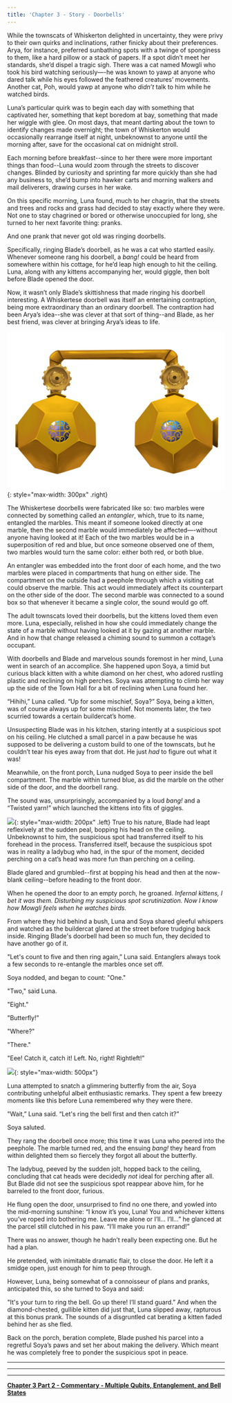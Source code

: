 ```yaml
---
title: 'Chapter 3 - Story - Doorbells'
---
```





While the townscats of Whiskerton delighted in uncertainty, they were privy to their own quirks and inclinations, rather finicky about their preferences. Arya, for instance, preferred sunbathing spots with a twinge of sponginess to them, like a hard pillow or a stack of papers. If a spot didn’t meet her standards, she’d dispel a tragic sigh. There was a cat named Mowgli who took his bird watching seriously—-he was known to yawp at anyone who dared talk while his eyes followed the feathered creatures’ movements. Another cat, Poh, would yawp at anyone who *didn’t* talk to him while he watched birds.

Luna’s particular quirk was to begin each day with something that captivated her, something that kept boredom at bay, something that made her wiggle with glee. On most days, that meant darting about the town to identify changes made overnight; the town of Whiskerton would occasionally rearrange itself at night, unbeknownst to anyone until the morning after, save for the occasional cat on midnight stroll. 

Each morning before breakfast--since to her there were more important things than food--Luna would zoom through the streets to discover changes. Blinded by curiosity and sprinting far more quickly than she had any business to, she’d bump into hawker carts and morning walkers and mail deliverers, drawing curses in her wake.

On this specific morning, Luna found, much to her chagrin, that the streets and trees and rocks and grass had decided to stay exactly where they were. Not one to stay chagrined or bored or otherwise unoccupied for long, she turned to her next favorite thing: pranks.

And one prank that never got old was ringing doorbells.

Specifically, ringing Blade’s doorbell, as he was a cat who startled easily. Whenever someone rang his doorbell, a *bang!* could be heard from somewhere within his cottage, for he’d leap high enough to hit the ceiling. Luna, along with any kittens accompanying her, would giggle, then bolt before Blade opened the door.

Now, it wasn’t only Blade’s skittishness that made ringing his doorbell interesting. A Whiskertese doorbell was itself an entertaining contraption, being more extraordinary than an ordinary doorbell. The contraption had been Arya’s idea--she was clever at that sort of thing--and Blade, as her best friend, was clever at bringing Arya’s ideas to life.

![](/assets/imgs/Doorbell.png){: style="max-width: 300px" .right}  

The Whiskertese doorbells were fabricated like so: two marbles were connected by something called an *entangler*, which, true to its name, entangled the marbles. This meant if someone looked directly at one marble, then the second marble would immediately be affected—-without anyone having looked at it! Each of the two marbles would be in a superposition of red and blue, but once someone observed one of them, two marbles would turn the same color: either both red, or both blue.

An entangler was embedded into the front door of each home, and the two marbles were placed in compartments that hung on either side. The compartment on the outside had a peephole through which a visiting cat could observe the marble. This act would immediately affect its counterpart on the other side of the door. The second marble was connected to a sound box so that whenever it became a single color, the sound would go off.

The adult townscats loved their doorbells, but the kittens loved them even more. Luna, especially, relished in how she could immediately change the state of a marble without having looked at it by gazing at another marble. And in how that change released a chiming sound to summon a cottage’s occupant.

With doorbells and Blade and marvelous sounds foremost in her mind, Luna went in search of an accomplice. She happened upon Soya, a timid but curious black kitten with a white diamond on her chest, who adored rustling plastic and reclining on high perches. Soya was attempting to climb her way up the side of the Town Hall for a bit of reclining when Luna found her.

“Hihihi,” Luna called. “Up for some mischief, Soya?” Soya, being a kitten, was of course always up for some mischief. Not moments later, the two scurried towards a certain buildercat’s home. 

Unsuspecting Blade was in his kitchen, staring intently at a suspicious spot on his ceiling. He clutched a small parcel in a paw because he was supposed to be delivering a custom build to one of the townscats, but he couldn’t tear his eyes away from that dot. He just *had* to figure out what it was!

Meanwhile, on the front porch, Luna nudged Soya to peer inside the bell compartment. The marble within turned blue, as did the marble on the other side of the door, and the doorbell rang. 

The sound was, unsurprisingly, accompanied by a loud *bang!* and a “Twisted yarn!” which launched the kittens into fits of giggles.

![](/assets/imgs/Ladybug_ceiling.png){: style="max-width: 200px" .left} True to his nature, Blade had leapt reflexively at the sudden peal, bopping his head on the ceiling. Unbeknownst to him, the suspicious spot had transferred itself to his forehead in the process. Transferred itself, because the suspicious spot was in reality a ladybug who had, in the spur of the moment, decided perching on a cat’s head was more fun than perching on a ceiling.

Blade glared and grumbled--first at bopping his head and then at the now-blank ceiling--before heading to the front door.
 
When he opened the door to an empty porch, he groaned. *Infernal kittens, I bet it was them. Disturbing my suspicious spot scrutinization. Now I know how Mowgli feels when he watches birds.*

From where they hid behind a bush, Luna and Soya shared gleeful whispers and watched as the buildercat glared at the street before trudging back inside. Ringing Blade's doorbell had been so much fun, they decided to have another go of it.

"Let's count to five and then ring again,” Luna said. Entanglers always took a few seconds to re-entangle the marbles once set off.
	
Soya nodded, and began to count: "One."
	
"Two," said Luna.
	
"Eight."
	
"Butterfly!”
	
"Where?"
	
"There."
	
"Eee! Catch it, catch it! Left. No, right! Rightleft!” 


![](/assets/imgs/Soya_Luna_Full_Illustration.png){: style="max-width: 500px"}
	

Luna attempted to snatch a glimmering butterfly from the air, Soya contributing unhelpful albeit enthusiastic remarks. They spent a few breezy moments like this before Luna remembered why they were there.
	
"Wait,” Luna said. “Let's ring the bell first and then catch it?” 
	
Soya saluted.
	
They rang the doorbell once more; this time it was Luna who peered into the peephole. The marble turned red, and the ensuing *bang!* they heard from within delighted them so fiercely they forgot all about the butterfly.
	
The ladybug, peeved by the sudden jolt, hopped back to the ceiling, concluding that cat heads were decidedly *not* ideal for perching after all. But Blade did not see the suspicious spot reappear above him, for he barreled to the front door, furious. 
	
He flung open the door, unsurprised to find no one there, and yowled into the mid-morning sunshine: “I know it’s you, Luna! You and whichever kittens you’ve roped into bothering me. Leave me alone or I’ll… I’ll…” he glanced at the parcel still clutched in his paw. “I’ll make you run an errand!”
	
There was no answer, though he hadn’t really been expecting one. But he had a plan.

He pretended, with inimitable dramatic flair, to close the door. He left it a smidge open, just enough for him to peep through. 

However, Luna, being somewhat of a connoisseur of plans and pranks, anticipated this, so she turned to Soya and said:

"It's your turn to ring the bell. Go up there! I’ll stand guard.” And when the diamond-chested, gullible kitten did just that, Luna slipped away, rapturous at this bonus prank. The sounds of a disgruntled cat berating a kitten faded behind her as she fled.
	
Back on the porch, beration complete, Blade pushed his parcel into a regretful Soya’s paws and set her about making the delivery. Which meant he was completely free to ponder the suspicious spot in peace.

_____________________________


_____________________________


_____________________________


**[Chapter 3 Part 2 - Commentary - Multiple Qubits, Entanglement, and Bell States](https://quantum-kittens.github.io/posts/CHAPTER-3-Part-2-Multiple-Qubits-Entanglement-and-Bell-States/)**

